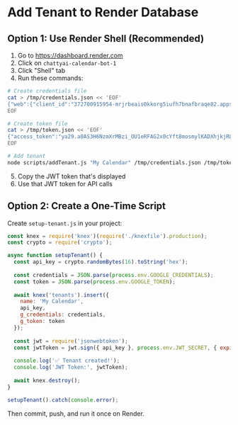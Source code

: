 # Add Tenant to Render Database

## Option 1: Use Render Shell (Recommended)

1. Go to https://dashboard.render.com
2. Click on `chattyai-calendar-bot-1`
3. Click "Shell" tab
4. Run these commands:

```bash
# Create credentials file
cat > /tmp/credentials.json << 'EOF'
{"web":{"client_id":"372700915954-mrjrbeais0kkorg5iufh7bnafbraqe82.apps.googleusercontent.com","project_id":"balmy-nuance-452201-h2","auth_uri":"https://accounts.google.com/o/oauth2/auth","token_uri":"https://oauth2.googleapis.com/token","auth_provider_x509_cert_url":"https://www.googleapis.com/oauth2/v1/certs","client_secret":"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","redirect_uris":["http://localhost:4000/auth/google/callback","https://chattyai-calendar-bot-1.onrender.com/auth/google/callback"]}}
EOF

# Create token file
cat > /tmp/token.json << 'EOF'
{"access_token":"ya29.a0AS3H6NzmXrMBzi_OU1eRFAG2x0cYft8mosmylKADXhjkjRLky-35WRT3nDHm_5W1naAM9XxqDyJFy4_Ze5OeTpnkGZKwCsvkD2J0FjfC5ncj9SOD_ulCbCAyIDwKWeJCKdOAW3QGxwrtAdDqiPICEMYW5dkUbOTBuigkda00aCgYKAQwSARISFQHGX2MiUYLAC-dY8hIWMF5tERwEoQ0175","refresh_token":"1//06kO2gHZ9vz4fCgYIARAAGAYSNwF-L9IroyOOw5aj_3NaxPaNdgGDWCVC4N8kLDbNj6Tnwh80J0mKzP6Jy8WUezDvKFOL5FkDWWc","scope":"https://www.googleapis.com/auth/calendar","token_type":"Bearer","expiry_date":1752010155516}
EOF

# Add tenant
node scripts/addTenant.js "My Calendar" /tmp/credentials.json /tmp/token.json
```

5. Copy the JWT token that's displayed
6. Use that JWT token for API calls

## Option 2: Create a One-Time Script

Create `setup-tenant.js` in your project:

```javascript
const knex = require('knex')(require('./knexfile').production);
const crypto = require('crypto');

async function setupTenant() {
  const api_key = crypto.randomBytes(16).toString('hex');
  
  const credentials = JSON.parse(process.env.GOOGLE_CREDENTIALS);
  const token = JSON.parse(process.env.GOOGLE_TOKEN);
  
  await knex('tenants').insert({
    name: 'My Calendar',
    api_key,
    g_credentials: credentials,
    g_token: token
  });
  
  const jwt = require('jsonwebtoken');
  const jwtToken = jwt.sign({ api_key }, process.env.JWT_SECRET, { expiresIn: '365d' });
  
  console.log('✅ Tenant created!');
  console.log('JWT Token:', jwtToken);
  
  await knex.destroy();
}

setupTenant().catch(console.error);
```

Then commit, push, and run it once on Render. 